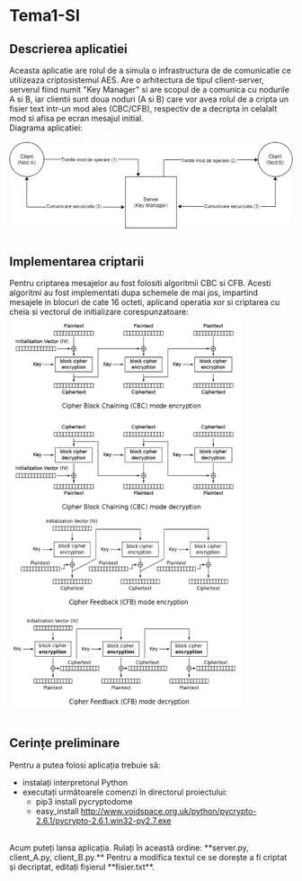 # Tema1-SI
## Descrierea aplicatiei
  Aceasta aplicatie are rolul de a simula o infrastructura de de comunicatie ce utilizeaza criptosistemul AES. Are o arhitectura de tipul client-server, serverul fiind numit "Key Manager" si are scopul de a comunica cu nodurile A si B, iar clientii sunt doua noduri (A si B) care vor avea rolul de a cripta un fisier text intr-un mod ales (CBC/CFB), respectiv de a decripta in celalalt mod si afisa pe ecran mesajul initial.</br>
  Diagrama aplicatiei:</br></br>
<img align="center" src="diagrama.png">
</br></br>

## Implementarea criptarii
  Pentru criptarea mesajelor au fost folositi algoritmii CBC si CFB. Acesti algoritmi au fost implementati dupa schemele de mai jos, impartind mesajele in blocuri de cate 16 octeti, aplicand operatia xor si criptarea cu cheia si vectorul de initializare corespunzatoare:</br>
<img align="center" width="410px" height="350px" src="cbc.png">
<img align="center" width="410px" height="350px" src="cfb.png">
</br>
</br>
## Cerințe preliminare
  Pentru a putea folosi aplicația trebuie să:
  - instalați interpretorul Python
  - executați următoarele comenzi în directorul proiectului:
    - pip3 install pycryptodome
    - easy_install http://www.voidspace.org.uk/python/pycrypto-2.6.1/pycrypto-2.6.1.win32-py2.7.exe
  </br>
  Acum puteți lansa aplicația. Rulați în această ordine: **server.py, client_A.py, client_B.py.** Pentru a modifica textul ce se dorește a fi criptat și decriptat, editați fișierul **fisier.txt**.
